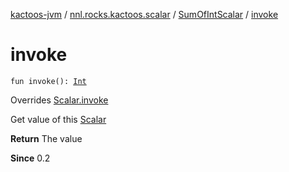 [kactoos-jvm](../../index.md) / [nnl.rocks.kactoos.scalar](../index.md) / [SumOfIntScalar](index.md) / [invoke](./invoke.md)

# invoke

`fun invoke(): `[`Int`](https://kotlinlang.org/api/latest/jvm/stdlib/kotlin/-int/index.html)

Overrides [Scalar.invoke](../../nnl.rocks.kactoos/-scalar/invoke.md)

Get value of this [Scalar](../../nnl.rocks.kactoos/-scalar/index.md)

**Return**
The value

**Since**
0.2

